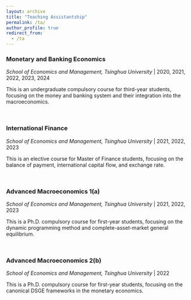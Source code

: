 ```yaml
---
layout: archive
title: "Teaching Assistantship"
permalink: /ta/
author_profile: true
redirect_from:
  - /ta
---
```


### Monetary and Banking Economics 
*School of Economics and Management, Tsinghua University* | 2020, 2021, 2022, 2023, 2024

This is an undergraduate compulsory course for third-year students, focusing on the money and banking system and their integration into the macroeconomics.

<br>

### International Finance
*School of Economics and Management, Tsinghua University* | 2021, 2022, 2023

This is an elective course for Master of Finance students, focusing on the balance of payment, international capital flow, and exchange rate.

<br>

### Advanced Macroeconomics 1(a)
*School of Economics and Management, Tsinghua University* | 2021, 2022, 2023

This is a Ph.D. compulsory course for first-year students, focusing on the dynamic programming method and complete-asset-market general equilibrium.

<br>

### Advanced Macroeconomics 2(b)
*School of Economics and Management, Tsinghua University* | 2022

This is a Ph.D. compulsory course for first-year students, focusing on the canonical DSGE frameworks in the monetary economics.
